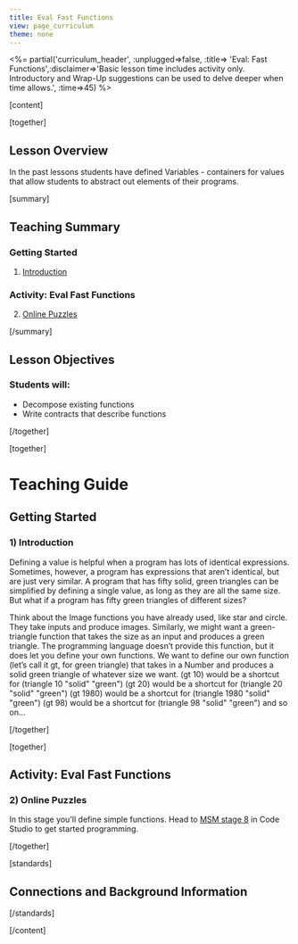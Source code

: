 ```yaml
---
title: Eval Fast Functions
view: page_curriculum
theme: none
---
```



<%= partial('curriculum_header', :unplugged=>false, :title=> 'Eval: Fast Functions',:disclaimer=>'Basic lesson time includes activity only. Introductory and Wrap-Up suggestions can be used to delve deeper when time allows.', :time=>45) %>

[content]

[together]

## Lesson Overview

In the past lessons students have defined Variables - containers for values that allow students to abstract out elements of their programs.

[summary]

## Teaching Summary
### **Getting Started**
 
1) [Introduction](#GetStarted)  

### **Activity: Eval Fast Functions**  

2) [Online Puzzles](#Activity1)

[/summary]

## Lesson Objectives 
### Students will:

- Decompose existing functions
- Write contracts that describe functions

[/together]

[together]

# Teaching Guide

## Getting Started


### <a name="GetStarted"></a> 1) Introduction

Defining a value is helpful when a program has lots of identical expressions. Sometimes, however, a program has expressions that aren’t identical, but are just very similar. A program that has fifty solid, green triangles can be simplified by defining a single value, as long as they are all the same size. But what if a program has fifty green triangles of different sizes?

Think about the Image functions you have already used, like star and circle. They take inputs and produce images. Similarly, we might want a green-triangle function that takes the size as an input and produces a green triangle. The programming language doesn’t provide this function, but it does let you define your own functions. We want to define our own function (let’s call it gt, for green triangle) that takes in a Number and produces a solid green triangle of whatever size we want.
(gt 10) would be a shortcut for (triangle 10 "solid" "green")
(gt 20) would be a shortcut for (triangle 20 "solid" "green")
(gt 1980) would be a shortcut for (triangle 1980 "solid" "green")
(gt 98) would be a shortcut for (triangle 98 "solid" "green")
and so on...

[/together]

[together]

## Activity: Eval Fast Functions
### <a name="Activity1"></a> 2) Online Puzzles

In this stage you'll define simple functions. Head to [MSM stage 8](http://studio.code.org/s/msm/stage/8/puzzle/1) in Code Studio to get started programming.

[/together]


[standards]

## Connections and Background Information




[/standards]

[/content]

<link rel="stylesheet" type="text/css" href="../docs/morestyle.css"/>
